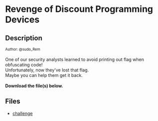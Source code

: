 # Revenge of Discount Programming Devices

## Description

<small>Author: @sudo_Rem</small><br><br>One of our security analysts learned to avoid printing out flag when obfuscating code!<br> Unfortunately, now they've lost that flag.<br> Maybe you can help them get it back. <br><br> <b>Download the file(s) below.</b>


## Files

* [challenge](files/challenge)

